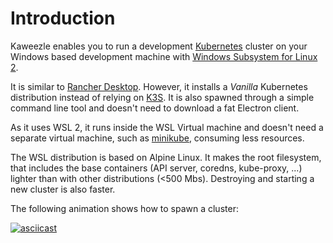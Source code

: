 # Introduction

Kaweezle enables you to run a development [Kubernetes](https://kubernetes.io/)
cluster on your Windows based development machine with
[Windows Subsystem for Linux 2](https://docs.microsoft.com/en-us/windows/wsl/).

It is similar to [Rancher Desktop](https://rancherdesktop.io/). However, it
installs a _Vanilla_ Kubernetes distribution instead of relying on
[K3S](https://k3s.io/). It is also spawned through a simple command line tool
and doesn't need to download a fat Electron client.

As it uses WSL 2, it runs inside the WSL Virtual machine and doesn't need a
separate virtual machine, such as [minikube](https://minikube.sigs.k8s.io/),
consuming less resources.

The WSL distribution is based on Alpine Linux. It makes the root filesystem,
that includes the base containers (API server, coredns, kube-proxy, ...) lighter
than with other distributions (<500 Mbs). Destroying and starting a new cluster
is also faster.

The following animation shows how to spawn a cluster:

[![asciicast](https://asciinema.org/a/461421.svg)](https://asciinema.org/a/461421)

